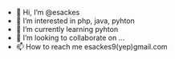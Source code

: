 - 👋 Hi, I’m @esackes
- 👀 I’m interested in php, java, pyhton
- 🌱 I’m currently learning pyhton
- 💞️ I’m looking to collaborate on ...
- 📫 How to reach me esackes9(yep)gmail.com

<!---
esackes/esackes is a ✨ special ✨ repository because its `README.md` (this file) appears on your GitHub profile.
You can click the Preview link to take a look at your changes.
--->
